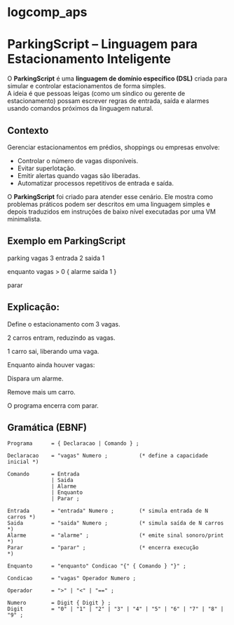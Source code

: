 # logcomp_aps


# ParkingScript – Linguagem para Estacionamento Inteligente  

O **ParkingScript** é uma **linguagem de domínio específico (DSL)** criada para simular e controlar estacionamentos de forma simples.  
A ideia é que pessoas leigas (como um síndico ou gerente de estacionamento) possam escrever regras de entrada, saída e alarmes usando comandos próximos da linguagem natural.  


## Contexto  

Gerenciar estacionamentos em prédios, shoppings ou empresas envolve:  
- Controlar o número de vagas disponíveis.  
- Evitar superlotação.  
- Emitir alertas quando vagas são liberadas.  
- Automatizar processos repetitivos de entrada e saída.  

O **ParkingScript** foi criado para atender esse cenário. Ele mostra como problemas práticos podem ser descritos em uma linguagem simples e depois traduzidos em instruções de baixo nível executadas por uma VM minimalista.  

## Exemplo em ParkingScript  

parking
vagas 3
entrada 2
saida 1

enquanto vagas > 0 {
   alarme
   saida 1
}

parar


## Explicação:

Define o estacionamento com 3 vagas.

2 carros entram, reduzindo as vagas.

1 carro sai, liberando uma vaga.

Enquanto ainda houver vagas:

Dispara um alarme.

Remove mais um carro.

O programa encerra com parar.

## Gramática (EBNF)


    Programa      = { Declaracao | Comando } ;

    Declaracao    = "vagas" Numero ;          (* define a capacidade inicial *)
    
    Comando       = Entrada
                  | Saida
                  | Alarme
                  | Enquanto
                  | Parar ;
    
    Entrada       = "entrada" Numero ;        (* simula entrada de N carros *)
    Saida         = "saida" Numero ;          (* simula saída de N carros  *)
    Alarme        = "alarme" ;                (* emite sinal sonoro/print  *)
    Parar         = "parar" ;                 (* encerra execução          *)
    
    Enquanto      = "enquanto" Condicao "{" { Comando } "}" ;
    
    Condicao      = "vagas" Operador Numero ;
    
    Operador      = ">" | "<" | "==" ;
    
    Numero        = Digit { Digit } ;
    Digit         = "0" | "1" | "2" | "3" | "4" | "5" | "6" | "7" | "8" | "9" ;
